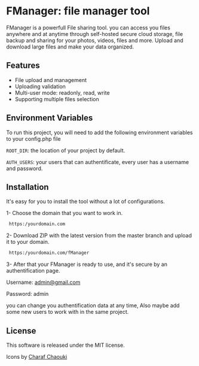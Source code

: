 
# FManager: file manager tool 

FManager is a powerfull File sharing tool. you can access you files anywhere and at anytime  through self-hosted secure cloud storage, file backup and sharing for your photos, videos, files and more. Upload and download large files and make your data organized.



## Features

- File upload and management
- Uploading validation
- Multi-user mode: readonly, read, write
- Supporting multiple files selection


## Environment Variables

To run this project, you will need to add the following environment variables to your config.php file

`ROOT_DIR`:  the location of your project by default.

`AUTH_USERS`: your users that can authentificate, every user has a username and password.




## Installation

It's easy for you to install the tool without a lot of configurations.

1- Choose the domain that you want to work in.
```bash
 https:/yourdomain.com
```
2- Download ZIP with the latest version from the master branch and upload it to your domain.
```bash
 https:/yourdomain.com/fManager
```
3- After that your FManager is ready to use, and it's secure by an authentification page.

Username: admin@gmail.com

Password: admin

you can change you authentification data at any time, Also maybe add some new users to work with in the same project.

    
## License
This software is released under the MIT license.

Icons by
[Charaf Chaouki](https://github.com/charaf-chaouki)

